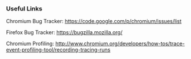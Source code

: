 ### Useful Links ###

Chromium Bug Tracker: https://code.google.com/p/chromium/issues/list

Firefox Bug Tracker: https://bugzilla.mozilla.org/

Chromium Profiling: http://www.chromium.org/developers/how-tos/trace-event-profiling-tool/recording-tracing-runs
